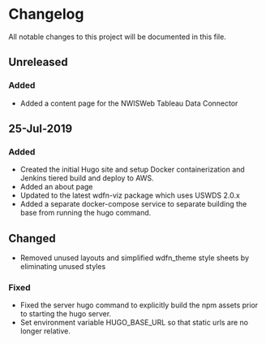 # Changelog
All notable changes to this project will be documented in this file.

## Unreleased
### Added
- Added a content page for the NWISWeb Tableau Data Connector



## 25-Jul-2019
### Added
- Created the initial Hugo site and setup Docker containerization  and Jenkins tiered build and deploy to AWS.
- Added an about page
- Updated to the latest wdfn-viz package which uses USWDS 2.0.x
- Added a separate docker-compose service to separate building the base from running the hugo command.

## Changed
- Removed unused layouts and simplified wdfn_theme style sheets by eliminating unused styles

### Fixed
- Fixed the server hugo command to explicitly build the npm assets prior to starting the hugo server.
- Set environment variable HUGO_BASE_URL so that static urls are no longer relative.
